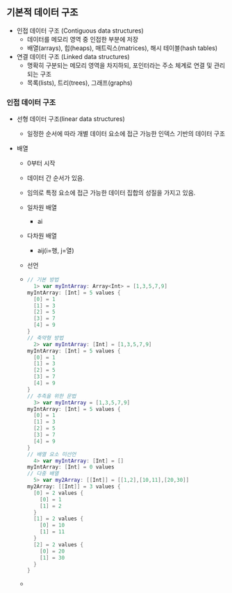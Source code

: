 ## 기본적 데이터 구조

- 인접 데이터 구조 (Contiguous data structures)
  - 데이터를 메모리 영역 중 인접한 부분에 저장
  - 배열(arrays), 힙(heaps), 매트릭스(matrices), 해시 테이블(hash tables)
- 연결 데이터 구조 (Linked data structures)
  - 명확히 구분되는 메모리 영역을 차지하되, 포인터라는 주소 체계로 연결 및 관리되는 구조
  - 목록(lists), 트리(trees), 그래프(graphs)

### 인접 데이터 구조

- 선형 데이터 구조(linear data structures)
  - 일정한 순서에 따라 개별 데이터 요소에 접근 가능한 인덱스 기반의 데이터 구조

- 배열

  - 0부터 시작

  - 데이터 간 순서가 있음.

  - 임의로 특정 요소에 접근 가능한 데이터 집합의 성질을 가지고 있음.

  - 일차원 배열

    - ai

  - 다차원 배열

    - aij(i=행, j=열)

  - 선언

  - ```swift
    // 기본 방법
      1> var myIntArray: Array<Int> = [1,3,5,7,9]
    myIntArray: [Int] = 5 values {
      [0] = 1
      [1] = 3
      [2] = 5
      [3] = 7
      [4] = 9
    }
    // 축약형 방법
      2> var myIntArray: [Int] = [1,3,5,7,9]
    myIntArray: [Int] = 5 values {
      [0] = 1
      [1] = 3
      [2] = 5
      [3] = 7
      [4] = 9
    }
    // 추측을 위한 문법
      3> var myIntArray = [1,3,5,7,9]
    myIntArray: [Int] = 5 values {
      [0] = 1
      [1] = 3
      [2] = 5
      [3] = 7
      [4] = 9
    }
    // 배열 요소 미선언
      4> var myIntArray: [Int] = []
    myIntArray: [Int] = 0 values
    // 다중 배열
      5> var my2Array: [[Int]] = [[1,2],[10,11],[20,30]]
    my2Array: [[Int]] = 3 values {
      [0] = 2 values {
        [0] = 1
        [1] = 2
      }
      [1] = 2 values {
        [0] = 10
        [1] = 11
      }
      [2] = 2 values {
        [0] = 20
        [1] = 30
      }
    }
    ```

  - 

